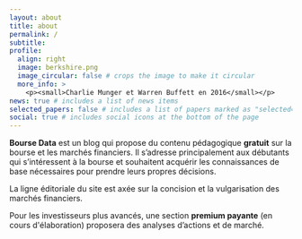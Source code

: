 ```yaml
---
layout: about
title: about
permalink: /
subtitle:
profile:
  align: right
  image: berkshire.png
  image_circular: false # crops the image to make it circular
  more_info: >
    <p><small>Charlie Munger et Warren Buffett en 2016</small></p>
news: true # includes a list of news items
selected_papers: false # includes a list of papers marked as "selected={true}"
social: true # includes social icons at the bottom of the page
---
```


**Bourse Data** est un blog qui propose du contenu pédagogique **gratuit** sur la bourse et les marchés financiers. Il s’adresse principalement aux débutants qui s’intéressent à la bourse et souhaitent acquérir les connaissances de base nécessaires pour prendre leurs propres décisions.

La ligne éditoriale du site est axée sur la concision et la vulgarisation des marchés financiers.

Pour les investisseurs plus avancés, une section **premium payante** (en cours d'élaboration) proposera des analyses d’actions et de marché.
